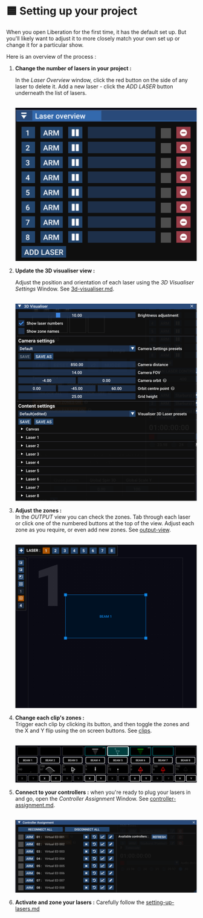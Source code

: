 # 🟦 Setting up your project

When you open Liberation for the first time, it has the default set up. But you'll likely want to adjust it to more closely match your own set up or change it for a particular show.&#x20;

Here is an overview of the process :

1.  **Change the number of lasers in your project :**&#x20;

    In the _Laser Overview_ window, click the red button on the side of any laser to delete it. Add a new laser - click the _ADD LASER_ button underneath the list of lasers.&#x20;

    \
    ![](<../.gitbook/assets/Screenshot 2025-01-22 at 10.32.22.png>)


2.  **Update the 3D visualiser view :**&#x20;

    Adjust the position and orientation of each laser using the _3D Visualiser Settings_ Window. See [3d-visualiser.md](3d-visualiser.md "mention").&#x20;

    \
    ![](<../.gitbook/assets/Screenshot 2025-01-22 at 10.33.17.png>)


3.  **Adjust the zones :** \
    In the _OUTPUT_ view you can check the zones. Tab through each laser or click one of the numbered buttons at the top of the view. Adjust each zone as you require, or even add new zones. See [output-view](../output-view/ "mention").

    \
    ![](<../.gitbook/assets/Screenshot 2025-01-22 at 10.35.27.png>)


4.  **Change each clip's zones :** \
    Trigger each clip by clicking its button, and then toggle the zones and the X and Y flip using the on screen buttons. See [clips](../clips/ "mention").

    \
    ![](<../.gitbook/assets/Screenshot 2025-01-22 at 15.18.09.png>)


5.  **Connect to your controllers :** when you're ready to plug your lasers in and go, open the _Controller Assignment_ Window. See [controller-assignment.md](controller-assignment.md "mention").&#x20;

    \
    ![](<../.gitbook/assets/Screenshot 2025-01-22 at 10.36.58.png>)


6. **Activate and zone your lasers :** Carefully follow the [setting-up-lasers.md](setting-up-lasers.md "mention")

